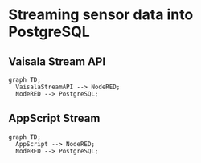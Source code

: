 # Streaming sensor data into PostgreSQL


## Vaisala Stream API
```mermaid
graph TD;
  VaisalaStreamAPI --> NodeRED;
  NodeRED --> PostgreSQL;

```




## AppScript Stream

```mermaid
graph TD;
  AppScript --> NodeRED;
  NodeRED --> PostgreSQL;

```








